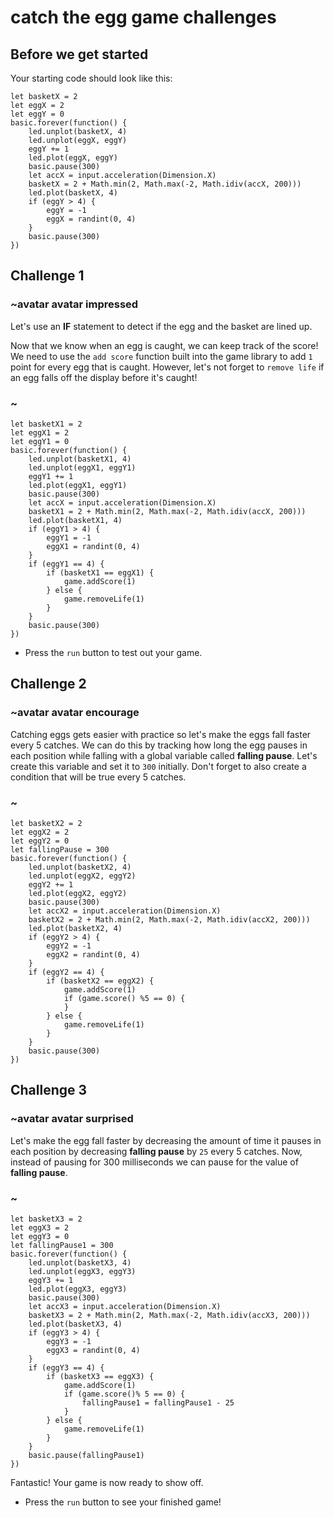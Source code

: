 # catch the egg game challenges

## Before we get started

Your starting code should look like this:

```blocks
let basketX = 2
let eggX = 2
let eggY = 0
basic.forever(function() {
    led.unplot(basketX, 4)
    led.unplot(eggX, eggY)
    eggY += 1
    led.plot(eggX, eggY)
    basic.pause(300)
    let accX = input.acceleration(Dimension.X)
    basketX = 2 + Math.min(2, Math.max(-2, Math.idiv(accX, 200)))
    led.plot(basketX, 4)
    if (eggY > 4) {
        eggY = -1
        eggX = randint(0, 4)
    }
    basic.pause(300)
})
```

## Challenge 1

### ~avatar avatar impressed

Let's use an **IF** statement to detect if the egg and the basket are lined up.

Now that we know when an egg is caught, we can keep track of the score! We need to use the `add score` function built into the game library to add `1` point for every egg that is caught. However, let's not forget to `remove life` if an egg falls off the display before it's caught!

### ~

```blocks
let basketX1 = 2
let eggX1 = 2
let eggY1 = 0
basic.forever(function() {
    led.unplot(basketX1, 4)
    led.unplot(eggX1, eggY1)
    eggY1 += 1
    led.plot(eggX1, eggY1)
    basic.pause(300)
    let accX = input.acceleration(Dimension.X)
    basketX1 = 2 + Math.min(2, Math.max(-2, Math.idiv(accX, 200)))
    led.plot(basketX1, 4)
    if (eggY1 > 4) {
        eggY1 = -1
        eggX1 = randint(0, 4)
    }
    if (eggY1 == 4) {
        if (basketX1 == eggX1) {
            game.addScore(1)
        } else {
            game.removeLife(1)
        }
    }
    basic.pause(300)
})
```

* Press the `run` button to test out your game.

## Challenge 2

### ~avatar avatar encourage

Catching eggs gets easier with practice so let's make the eggs fall faster every 5 catches. We can do this by tracking how long the egg pauses in each position while falling with a global variable called **falling pause**. Let's create this variable and set it to `300` initially. Don't forget to also create a condition that will be true every 5 catches.

### ~

```blocks
let basketX2 = 2
let eggX2 = 2
let eggY2 = 0
let fallingPause = 300
basic.forever(function() {
    led.unplot(basketX2, 4)
    led.unplot(eggX2, eggY2)
    eggY2 += 1
    led.plot(eggX2, eggY2)
    basic.pause(300)
    let accX2 = input.acceleration(Dimension.X)
    basketX2 = 2 + Math.min(2, Math.max(-2, Math.idiv(accX2, 200)))
    led.plot(basketX2, 4)
    if (eggY2 > 4) {
        eggY2 = -1
        eggX2 = randint(0, 4)
    }
    if (eggY2 == 4) {
        if (basketX2 == eggX2) {
            game.addScore(1)
            if (game.score() %5 == 0) {
            }
        } else {
            game.removeLife(1)
        }
    }
    basic.pause(300)
})
```

## Challenge 3

### ~avatar avatar surprised

Let's make the egg fall faster by decreasing the amount of time it pauses in each position by decreasing **falling pause** by `25` every 5 catches. Now, instead of pausing for 300 milliseconds we can pause for the value of **falling pause**.

### ~

```blocks
let basketX3 = 2
let eggX3 = 2
let eggY3 = 0
let fallingPause1 = 300
basic.forever(function() {
    led.unplot(basketX3, 4)
    led.unplot(eggX3, eggY3)
    eggY3 += 1
    led.plot(eggX3, eggY3)
    basic.pause(300)
    let accX3 = input.acceleration(Dimension.X)
    basketX3 = 2 + Math.min(2, Math.max(-2, Math.idiv(accX3, 200)))
    led.plot(basketX3, 4)
    if (eggY3 > 4) {
        eggY3 = -1
        eggX3 = randint(0, 4)
    }
    if (eggY3 == 4) {
        if (basketX3 == eggX3) {
            game.addScore(1)
            if (game.score()% 5 == 0) {
                fallingPause1 = fallingPause1 - 25
            }
        } else {
            game.removeLife(1)
        }
    }
    basic.pause(fallingPause1)
})
```

Fantastic! Your game is now ready to show off.

* Press the `run` button to see your finished game!
